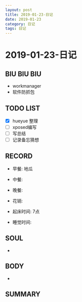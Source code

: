 ```yaml
---
layout: post
title: 2019-01-23-日记
date: 2019-01-23
category: 日记
tags: 日记
---
```

# 2019-01-23-日记
## BIU BIU BIU
- workmanager
- 软件防抓包
 
## TODO LIST
- [x] hueyue 整理
- [ ] xposed编写
- [ ] 写总结
- [ ] 记录备忘猜想
 
## RECORD
- 早餐:  地瓜
- 中餐:  
- 晚餐:  
 
- 花销:  
 
- 起床时间:  7点
- 睡觉时间:  
 
## SOUL
- 
 
## BODY
- 
 
## SUMMARY
 
 
